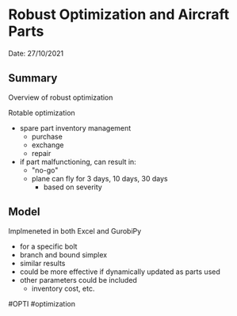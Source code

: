 # Robust Optimization and Aircraft Parts
Date: 27/10/2021

## Summary
Overview of robust optimization

Rotable optimization
- spare part inventory management
	- purchase
	- exchange
	- repair
- if part malfunctioning, can result in:
	- "no-go"
	- plane can fly for 3 days, 10 days, 30 days
		- based on severity

## Model
Implmeneted in both Excel and GurobiPy
- for a specific bolt
- branch and bound simplex
- similar results
- could be more effective if dynamically updated as parts used
- other parameters could be included
	- inventory cost, etc.

#OPTI #optimization
